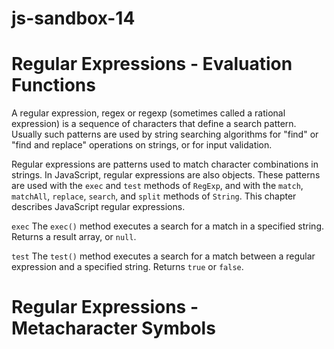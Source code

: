 # js-sandbox-14
# Regular Expressions - Evaluation Functions

A regular expression, regex or regexp (sometimes called a rational expression) is a sequence of characters that define a search pattern. Usually such patterns are used by string searching algorithms for "find" or "find and replace" operations on strings, or for input validation.

Regular expressions are patterns used to match character combinations in strings. In JavaScript, regular expressions are also objects. These patterns are used with the `exec` and `test` methods of `RegExp`, and with the `match`, `matchAll`, `replace`, `search`, and `split` methods of `String`. This chapter describes JavaScript regular expressions.

`exec` 
The `exec()` method executes a search for a match in a specified string. Returns a result array, or `null`.

`test`
The `test()` method executes a search for a match between a regular expression and a specified string. Returns `true` or `false`.

# Regular Expressions - Metacharacter Symbols
